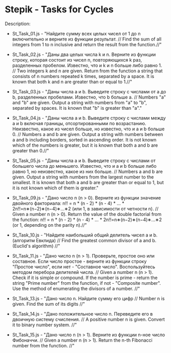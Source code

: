 # Stepik - Tasks for Cycles
Description:
- St_Task_01.js - 
"Найдите сумму  всех целых чисел от 1 до n включительно и верните из функции результат. // Find the sum of all integers from 1 to n inclusive and return the result from the function.//"

- St_Task_02.js -
"Даны два целых числа k и n. Верните из функции строку, которая состоит из чисел n, повторяющихся k раз, разделенных пробелом. Известно, что и k и n больше либо равно 1. // Two integers k and n are given. Return from the function a string that consists of n numbers repeated k times, separated by a space. It is known that both k and n are greater than or equal to 1.//"

- St_Task_03.js -
"Даны числа a и b. Выведите строку с числами от а до b, разделенных пробелами. Известно, что b больше a. // Numbers "a" and "b" are given. Output a string with numbers from "a" to "b", separated by spaces. It is known that "b" is greater than "a"."

- St_Task_04.js -
"Даны числа a и b. Выведите строку с числами между а и b включая границы, отсортированными по возрастанию. Неизвестно, какое из чисел больше, но известно, что и a и b больше 0. // Numbers a and b are given. Output a string with numbers between a and b including borders, sorted in ascending order. It is not known which of the numbers is greater, but it is known that both a and b are greater than 0.//"

- St_Task_05.js -
"Даны числа a и b. Выведите строку с числами от большего числа до меньшего. Известно, что и a и b больше либо равно 1, но неизвестно, какое из них больше. // Numbers a and b are given. Output a string with numbers from the largest number to the smallest. It is known that both a and b are greater than or equal to 1, but it is not known which of them is greater."

- St_Task_09.js - 
"Дано число n (n > 0). Верните из функции значение двойного факториала: n!! = n * (n - 2) * (n - 4) * ... * 2n!!=n∗(n−2)∗(n−4)∗...∗2 (или 1, в зависимости от четности n). 
// Given a number n (n > 0). Return the value of the double factorial from the function: n!! = n * (n - 2) * (n - 4) * ... * 2n!!=n∗(n−2)∗(n−4)∗...∗2 (or 1, depending on the parity n).//"

- St_Task_10.js - 
"Найдите наибольший общий делитель чисел a и b. (алгоритм Евклида) // Find the greatest common divisor of a and b. (Euclid's algorithm) //"

- St_Task_11.js - 
"Дано число n (n > 1). Проверьте, простое оно или составное. Если число простое - верните из функции строку "Простое число", если нет - "Составное число". Воспользуйтесь методом перебора делителей числа. // Given a number n (n > 1). Check if it is simple or compound. If the number is prime - return the string "Prime number" from the function, if not - "Composite number". Use the method of enumerating the divisors of a number. //"

- St_Task_13.js - 
"Дано число n. Найдите сумму его цифр // Number n is given. Find the sum of its digits //"

- St_Task_14.js - 
"Дано положительное число n. Переведите его в двоичную систему счисления. // A positive number n is given. Convert it to binary number system. //"

- St_Task_15.js - 
"Дано число n (n > 1). Верните из функции n-ное число Фибоначчи. // Given a number n (n > 1). Return the n-th Fibonacci number from the function. //"

